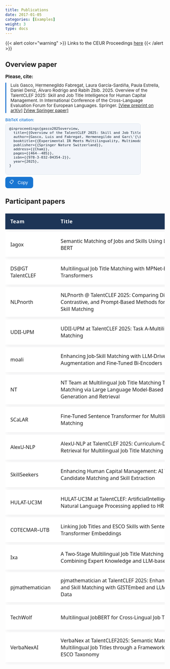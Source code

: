 ```yaml
---
title: Publications
date: 2017-01-05
categories: [Examples]
weight: 3
type: docs  
---
```

<style>
.talentclef-table {
  width: 100%;
  border-collapse: separate;
  border-spacing: 0 8px;
  font-family: 'Segoe UI', Arial, sans-serif;
}

.talentclef-table th, .talentclef-table td {
  background: #fff;
  padding: 0.9em 1em;
  border: none;
}

.talentclef-table th {
  background: #1d3557;
  color: #fff;
  font-weight: 600;
  text-align: left;
  letter-spacing: 0.03em;
}

.talentclef-table tr {
  box-shadow: 0 3px 10px 0 rgba(60, 60, 80, 0.08);
  border-radius: 10px;
}

.talentclef-table td {
  vertical-align: middle;
}

/* TITLE COLUMN: ahora sin restricciones y más ancha */
.talentclef-title {
  max-width: 750px;
  min-width: 450px;
  font-size: 1em;
  font-weight: 500;
  /* Quita truncados */
  overflow: visible;
  text-overflow: unset;
  white-space: normal;
  word-break: break-word;
}

/* LINK COLUMN: solo subraya y color estándar */
.talentclef-link a {
  color: #1d3557;
  text-decoration: underline;
  background: none;
  padding: 0;
  border-radius: 0;
  font-weight: 500;
  font-size: 0.98em;
  transition: color 0.18s;
}
.talentclef-link a:hover {
  color: #457b9d;
  background: none;
}

/* Botón de copiar: igual */
.copy-btn {
  background: #145370;
  color: #fff;
  border: none;
  border-radius: 8px;
  padding: 0.45em 1.2em 0.45em 0.9em;
  font-size: 1em;
  font-weight: 500;
  cursor: pointer;
  display: inline-flex;
  align-items: center;
  gap: 0.4em;
  transition: background 0.18s;
}
.copy-btn:hover, .copy-btn:active {
  background:rgb(9, 36, 49);
  color: #fff;
}

.copy-btn .copy-icon {
  display: inline-block;
  font-size: 1.15em;
  vertical-align: middle;
}

.copy-btn2 {
  background: #1976d2;
  color: #fff;
  border: none;
  border-radius: 8px;
  padding: 0.42em 1.2em 0.42em 0.9em;
  font-size: 1em;
  font-weight: 500;
  cursor: pointer;
  display: inline-flex;
  align-items: center;
  gap: 0.4em;
  transition: background 0.18s;
}
.copy-btn2:hover, .copy-btn2:active {
  background: #115293;
  color: #fff;
}
</style>

{{< alert color="warning" >}}<i class="fas fa-exclamation-triangle"></i> Links to the CEUR Proceedings [here](https://ceur-ws.org/Vol-4038)
{{< /alert >}}


## Overview paper
  <p style="font-size: 1.06em; margin-bottom: 0.7em;">
    <strong>Please, cite:</strong>
  </p>
  <blockquote style="margin: 0 0 1em 0; font-size: 0.97em; color: #222; border-left: 3px solid #1976d2; padding-left: 1em;">
    Luis Gasco, Hermenegildo Fabregat, Laura García-Sardiña, Paula Estrella, Daniel Deniz, Álvaro Rodrigo and Rabih Zbib. 2025. Overview of the TalentCLEF 2025: Skill and Job Title Intelligence for Human Capital Management. In International Conference of the Cross-Language Evaluation Forum for European Languages. Springer.  
    <a href="https://www.arxiv.org/abs/2507.13275" target="_blank">[View preprint on arXiv]</a>
    <a href="https://link.springer.com/chapter/10.1007/978-3-032-04354-2_24" target="_blank">[View Springer paper]</a>
  </blockquote>

  <div style="margin-bottom: 0.6em;">
    <label for="bibtex-citation" style="font-size:0.88em; color:#1976d2; font-weight:500; margin-bottom: 0.3em; display:block;">
      BibTeX citation:
    </label>
    <pre id="bibtex-citation" style="background:#f2f5fa; width: 80%;color:#123; padding:0.8em 1em; border-radius:7px; font-size:0.8em; margin:0 0 0.4em 0; border:1px solid #dde5ef;">
@inproceedings{gasco2025overview,
  title={{Overview of the TalentCLEF 2025: Skill and Job Title Intelligence for Human Capital Management}},
  author={Gasco, Luis and Fabregat, Hermenegildo and Garc\'{\i}a-Sardi{\~n}a, Laura and Estrella, Paula and Deniz, Daniel and Rodrigo, \'{A}lvaro and Zbib, Rabih},
  booktitle={{Experimental IR Meets Multilinguality, Multimodality, and Interaction}},
  publisher={{Springer Nature Switzerland}},
  address={{Cham}},
  pages={{464--485}},
  isbn={{978-3-032-04354-2}},
  year={2025},
}
    </pre>
    <button class="copy-btn2" type="button" style="margin-top:2px;">
      <span class="copy-icon" style="margin-right:6px;">📋</span>
      Copy
    </button>
    <span class="copy-success" style="color:#1976d2; font-weight:500; margin-left:10px; display:none;">Copied!</span>
  </div>


## Participant papers

<table class="talentclef-table">
  <thead>
    <tr>
      <th style="width:100px;">Team</th>
      <th style="width:340px;">Title</th>
      <th style="width:90px;">Link</th>
      <th style="width:140px;">Bibtex</th>
    </tr>
  </thead>
  <tbody>
    <tr>
      <td>Iagox</td>
      <td class="talentclef-title">Semantic Matching of Jobs and Skills Using LLMs and S-BERT</td>
      <td class="talentclef-link"><a href="https://ceur-ws.org/Vol-4038/paper_376.pdf" target="_blank">Link</a></td>
      <td>
        <button class="copy-btn" data-bibtex="@inproceedings{beyondtitles2025,
  title={{Semantic Matching of Jobs and Skills Using LLMs and S-BERT}},
  author={Iago Xabier Vázquez García, Rodrigo Sedano Puente, Silvia González González and Javier Sedano Franco},
  booktitle={{CLEF (Working Notes)}},
  year={2025}
}">Copy bibtex</button>
      </td>
    </tr>
    <tr>
      <td>DS@GT TalentCLEF</td>
      <td class="talentclef-title">Multilingual Job Title Matching with MPNet-Based Sentence Transformers</td>
      <td class="talentclef-link"><a href="https://ceur-ws.org/Vol-4038/paper_366.pdf" target="_blank">Link</a></td>
      <td>
        <button class="copy-btn" data-bibtex="@inproceedings{mpnetmatcher2025,
  title={{Multilingual Job Title Matching with MPNet-Based Sentence Transformers}},
  author={Adam Brikman, Michael Sana and Holden Ruegger},
  booktitle={{CLEF (Working Notes)}},
  year={2025}
}">Copy bibtex</button>
      </td>
    </tr>
    <tr>
      <td>NLPnorth</td>
      <td class="talentclef-title">NLPnorth @ TalentCLEF 2025: Comparing Discriminative, Contrastive, and Prompt-Based Methods for Job Title and Skill Matching</td>
      <td class="talentclef-link"><a href="https://ceur-ws.org/Vol-4038/paper_377.pdf" target="_blank">Link</a></td>
      <td>
        <button class="copy-btn" data-bibtex="@inproceedings{nlpnorth2025,
  title={{NLPnorth @ TalentCLEF 2025: Comparing Discriminative, Contrastive, and Prompt-Based Methods for Job Title and Skill Matching}},
  author={Mike Zhang and Rob van der Goot},
  booktitle={{CLEF (Working Notes)}},
  year={2025}
}">Copy bibtex</button>
      </td>
    </tr>
    <tr>
      <td>UDII-UPM</td>
      <td class="talentclef-title">UDII-UPM at TalentCLEF 2025: Task A-Multilingual Job Title Matching</td>
      <td class="talentclef-link"><a href="https://ceur-ws.org/Vol-4038/paper_373.pdf" target="_blank">Link</a></td>
      <td>
        <button class="copy-btn" data-bibtex="@inproceedings{udiiupm2025,
  title={{UDII-UPM at TalentCLEF 2025: Task A-Multilingual Job Title Matching}},
  author={Javier Rodríguez-Vidal, Ascensión López-Vargas, Pablo Manuel Vigara Gallego, Francisco Javier Del Álamo and Ángel García-Beltrán},
  booktitle={{CLEF (Working Notes)}},
  year={2025}
}">Copy bibtex</button>
      </td>
    </tr>
    <tr>
      <td>moali</td>
      <td class="talentclef-title">Enhancing Job-Skill Matching with LLM-Driven Data Augmentation and Fine-Tuned Bi-Encoders</td>
      <td class="talentclef-link"><a href="https://ceur-ws.org/Vol-4038/paper_363.pdf" target="_blank">Link</a></td>
      <td>
        <button class="copy-btn" data-bibtex="@inproceedings{llmdaug2025,
  title={{Enhancing Job-Skill Matching with LLM-Driven Data Augmentation and Fine-Tuned Bi-Encoders}},
  author={Mohab Ali},
  booktitle={{CLEF (Working Notes)}},
  year={2025}
}">Copy bibtex</button>
      </td>
    </tr>
    <tr>
      <td>NT</td>
      <td class="talentclef-title">NT Team at Multilingual Job Title Matching Task A: Job Matching via Large Language Model-Based Description Generation and Retrieval</td>
      <td class="talentclef-link"><a href="https://ceur-ws.org/Vol-4038/paper_370.pdf" target="_blank">Link</a></td>
      <td>
        <button class="copy-btn" data-bibtex="@inproceedings{ntteam2025,
  title={{NT Team at Multilingual Job Title Matching Task A: Job Matching via Large Language Model-Based Description Generation and Retrieval}},
  author={Thuy Nga Ho, Thi Thanh Tuyen Ho and Van Thin Dang},
  booktitle={{CLEF (Working Notes)}},
  year={2025}
}">Copy bibtex</button>
      </td>
    </tr>
    <tr>
      <td>SCaLAR</td>
      <td class="talentclef-title">Fine-Tuned Sentence Transformer for Multilingual Job Title Matching</td>
      <td class="talentclef-link"><a href="https://ceur-ws.org/Vol-4038/paper_365.pdf" target="_blank">Link</a></td>
      <td>
        <button class="copy-btn" data-bibtex="@inproceedings{finetunedst2025,
  title={{Fine-Tuned Sentence Transformer for Multilingual Job Title Matching}},
  author={Chinmay Bhangale, Prajwal Gabhane and Anand Kumar M},
  booktitle={{CLEF (Working Notes)}},
  year={2025}
}">Copy bibtex</button>
      </td>
    </tr>
    <tr>
      <td>AlexU-NLP</td>
      <td class="talentclef-title">AlexU-NLP at TalentCLEF 2025: Curriculum-Driven Hybrid Retrieval for Multilingual Job Title Matching</td>
      <td class="talentclef-link"><a href="https://ceur-ws.org/Vol-4038/paper_364.pdf" target="_blank">Link</a></td>
      <td>
        <button class="copy-btn" data-bibtex="@inproceedings{alexunlp2025,
  title={{AlexU-NLP at TalentCLEF 2025: Curriculum-Driven Hybrid Retrieval for Multilingual Job Title Matching}},
  author={Rana Barakat, Omar Mokhtar, Marwan Torki and Nagwa Elmakky},
  booktitle={{CLEF (Working Notes)}},
  year={2025}
}">Copy bibtex</button>
      </td>
    </tr>
    <tr>
      <td>SkillSeekers</td>
      <td class="talentclef-title">Enhancing Human Capital Management: AI Techniques for Candidate Matching and Skill Extraction</td>
      <td class="talentclef-link"><a href="https://ceur-ws.org/Vol-4038/paper_371.pdf" target="_blank">Link</a></td>
      <td>
        <button class="copy-btn" data-bibtex="@inproceedings{humancapitalai2025,
  title={{Enhancing Human Capital Management: AI Techniques for Candidate Matching and Skill Extraction}},
  author={Ahtisham Uddin, Muhammad Hasan Nizami, Muhammad Talha Salani and Ayesha Saeed},
  booktitle={{CLEF (Working Notes)}},
  year={2025}
}">Copy bibtex</button>
      </td>
    </tr>
    <tr>
      <td>HULAT-UC3M</td>
      <td class="talentclef-title">HULAT-UC3M at TalentCLEF: ArtificialIntelligence and Natural Language Processing applied to HR Management</td>
      <td class="talentclef-link"><a href="https://ceur-ws.org/Vol-4038/paper_374.pdf" target="_blank">Link</a></td>
      <td>
        <button class="copy-btn" data-bibtex="@inproceedings{hulatuc3m2025,
  title={{HULAT-UC3M at TalentCLEF: ArtificialIntelligence and Natural Language Processing applied to HR Management}},
  author={Álvaro Tejera Villar and Isabel Segura Bedmar},
  booktitle={{CLEF (Working Notes)}},
  year={2025}
}">Copy bibtex</button>
      </td>
    </tr>
    <tr>
      <td>COTECMAR–UTB</td>
      <td class="talentclef-title">Linking Job Titles and ESCO Skills with Sentence Transformer Embeddings</td>
      <td class="talentclef-link"><a href="https://ceur-ws.org/Vol-4038/paper_368.pdf" target="_blank">Link</a></td>
      <td>
        <button class="copy-btn" data-bibtex="@inproceedings{cotecmarutb2025,
  title={{COTECMAR--UTB at TalentCLEF 2025: Linking Job Titles and ESCO Skills with Sentence Transformer Embeddings}},
  author={Jhonattan Llamas, Edwin Puertas, Jairo Serrano and Juan Martinez},
  booktitle={{CLEF (Working Notes)}},
  year={2025}
}">Copy bibtex</button>
      </td>
    </tr>
    <tr>
      <td>Ixa</td>
      <td class="talentclef-title">A Two-Stage Multilingual Job Title Matching System: Combining Expert Knowledge and LLM-based Ranking</td>
      <td class="talentclef-link"><a href="https://ceur-ws.org/Vol-4038/paper_372.pdf" target="_blank">Link</a></td>
      <td>
        <button class="copy-btn" data-bibtex="@inproceedings{expertrank2025,
  title={{A Two-Stage Multilingual Job Title Matching System: Combining Expert Knowledge and LLM-based Ranking}},
  author={Mar Rodríguez, Olatz Perez-de-Viñaspre and Naiara Perez},
  booktitle={{CLEF (Working Notes)}},
  year={2025}
}">Copy bibtex</button>
      </td>
    </tr>
    <tr>
      <td>pjmathematician</td>
      <td class="talentclef-title">pjmathematician at TalentCLEF 2025: Enhancing Job Title and Skill Matching with GISTEmbed and LLM-Augmented Data</td>
      <td class="talentclef-link"><a href="https://ceur-ws.org/Vol-4038/paper_375.pdf" target="_blank">Link</a></td>
      <td>
        <button class="copy-btn" data-bibtex="@inproceedings{pjmathematician2025,
  title={{pjmathematician at TalentCLEF 2025: Enhancing Job Title and Skill Matching with GISTEmbed and LLM-Augmented Data}},
  author={Poojan Vachharajani},
  booktitle={{CLEF (Working Notes)}},
  year={2025}
}">Copy bibtex</button>
      </td>
    </tr>
    <tr>
      <td>TechWolf</td>
      <td class="talentclef-title">Multilingual JobBERT for Cross-Lingual Job Title Matching</td>
      <td class="talentclef-link"><a href="https://ceur-ws.org/Vol-4038/paper_367.pdf" target="_blank">Link</a></td>
      <td>
        <button class="copy-btn" data-bibtex="@inproceedings{techwolf2025,
  title={{Multilingual JobBERT for Cross-Lingual Job Title Matching}},
  author={Jens-Joris Decorte, Matthias De Lange and Jeroen Van Hautte},
  booktitle={{CLEF (Working Notes)}},
  year={2025}
}">Copy bibtex</button>
      </td>
    </tr>
    <tr>
      <td>VerbaNexAI</td>
      <td class="talentclef-title">VerbaNex at TalentCLEF2025: Semantic Matching of Multilingual Job Titles through a Framework Integrating ESCO Taxonomy</td>
      <td class="talentclef-link"><a href="https://ceur-ws.org/Vol-4038/paper_369.pdf" target="_blank">Link</a></td>
      <td>
        <button class="copy-btn" data-bibtex="@inproceedings{verbanex2025,
  title={{VerbaNex at TalentCLEF2025: Semantic Matching of Multilingual Job Titles through a Framework Integrating ESCO Taxonomy}},
  author={Melissa Moreno Novoa, Juan Carlos Martínez-Santos, Jairo Serrano and Edwin Puertas},
  booktitle={{CLEF (Working Notes)}},
  year={2025}
}">Copy bibtex</button>
      </td>
    </tr>
  </tbody>
</table>

<script>
document.querySelectorAll('.copy-btn').forEach(btn => {
  btn.addEventListener('click', function() {
    navigator.clipboard.writeText(this.getAttribute('data-bibtex'));
    this.textContent = "Copied!";
    setTimeout(() => { this.textContent = "Copy bibtex"; }, 5000);
  });
});

document.querySelectorAll('.copy-btn2').forEach(function(btn) {
  btn.addEventListener('click', function() {
    const pre = btn.parentElement.querySelector('pre');
    const text = pre.innerText;
    navigator.clipboard.writeText(text);
    btn.nextElementSibling.style.display = "inline";
    setTimeout(() => {
      btn.nextElementSibling.style.display = "none";
    }, 1200);
  });
});
</script>